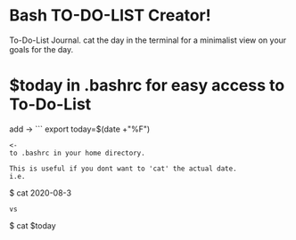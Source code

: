 # Bash TO-DO-LIST Creator!
To-Do-List Journal. cat the day in the terminal for a minimalist view on your goals for the day.

# $today in .bashrc for easy access to To-Do-List
add -> ```
export today=$(date +"%F")
```
<-
to .bashrc in your home directory.

This is useful if you dont want to 'cat' the actual date.
i.e.
```
$ cat 2020-08-3 
```
vs 
```
$ cat $today
```
